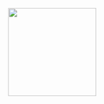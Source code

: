 <img height="180em" src="https://camo.githubusercontent.com/4448c20475e120ece6309b280195ab9a9e409fbfa1677541524d12b70d0df756/68747470733a2f2f6769746875622d726561646d652d73746174732d65696768742d74686574612e76657263656c2e6170702f6170693f757365726e616d653d7361727468616b726f79323030322673686f775f69636f6e733d74727565267468656d653d6e696768746f776c26696e636c7564655f616c6c5f636f6d6d6974733d7472756526636f756e745f707269766174653d74727565" data-canonical-src="https://github-readme-stats-eight-theta.vercel.app/api?username=priyanshucodes73&amp;show_icons=true&amp;theme=nightowl&amp;include_all_commits=true&amp;count_private=true" style="max-width: 100%;">
